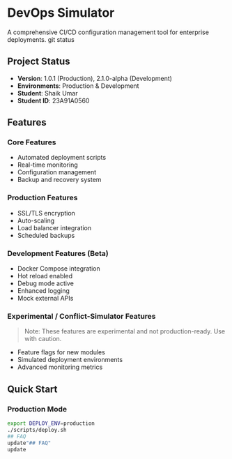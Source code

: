 # DevOps Simulator

A comprehensive CI/CD configuration management tool for enterprise deployments.
git status
## Project Status
- **Version**: 1.0.1 (Production), 2.1.0-alpha (Development)
- **Environments**: Production & Development
- **Student**: Shaik Umar
- **Student ID**: 23A91A0560
## Features

### Core Features
- Automated deployment scripts
- Real-time monitoring
- Configuration management
- Backup and recovery system

### Production Features
- SSL/TLS encryption
- Auto-scaling
- Load balancer integration
- Scheduled backups

### Development Features (Beta)
- Docker Compose integration
- Hot reload enabled
- Debug mode active
- Enhanced logging
- Mock external APIs

### Experimental / Conflict-Simulator Features
> Note: These features are experimental and not production-ready. Use with caution.
- Feature flags for new modules
- Simulated deployment environments
- Advanced monitoring metrics

## Quick Start

### Production Mode
```bash
export DEPLOY_ENV=production
./scripts/deploy.sh
## FAQ
update"## FAQ" 
update
